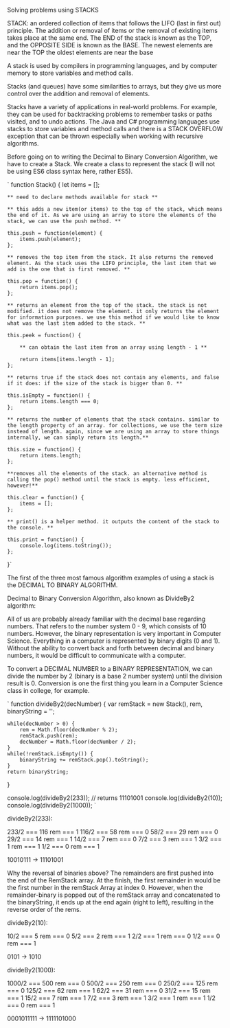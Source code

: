 Solving problems using STACKS

STACK: an ordered collection of items that follows the LIFO (last in first out) principle. The addition or removal of items or the removal of existing items takes place at the same end.
The END of the stack is known as the TOP,
and the OPPOSITE SIDE is known as the BASE.
The newest elements are near the TOP
the oldest elements are near the base

A stack is used by compilers in programming languages, and by computer memory to store variables and method calls.

Stacks (and queues) have some similarities to arrays, but they give us more control over the addition and removal of elements.

Stacks have a variety of applications in real-world problems. For example, they can be used for backtracking problems to remember tasks or paths visited, and to undo actions. The Java and C# programming languages use stacks to store variables and method calls and there is a STACK OVERFLOW exception that can be thrown especially when working with recursive algorithms.

Before going on to writing the Decimal to Binary Conversion Algorithm, we have to create a Stack. We create a class to represent the stack (I will not be using ES6 class syntax here, rather ES5).

`
function Stack() {
    let items = [];

    ** need to declare methods available for stack **

    ** this adds a new item(or items) to the top of the stack, which means the end of it. As we are using an array to store the elements of the stack, we can use the push method. **

    this.push = function(element) {
        items.push(element);
    };

    ** removes the top item from the stack. It also returns the removed element. As the stack uses the LIFO principle, the last item that we add is the one that is first removed. **

    this.pop = function() {
        return items.pop();
    };

    ** returns an element from the top of the stack. the stack is not modified. it does not remove the element. it only returns the element for information purposes. we use this method if we would like to know what was the last item added to the stack. **

    this.peek = function() {

        ** can obtain the last item from an array using length - 1 **

        return items[items.length - 1];
    };

    ** returns true if the stack does not contain any elements, and false if it does: if the size of the stack is bigger than 0. **

    this.isEmpty = function() {
        return items.length === 0;
    };

    ** returns the number of elements that the stack contains. similar to the length property of an array. for collections, we use the term size instead of length. again, since we are using an array to store things internally, we can simply return its length.**

    this.size = function() {
        return items.length;
    };

    **removes all the elements of the stack. an alternative method is calling the pop() method until the stack is empty. less efficient, however!**

    this.clear = function() {
        items = [];
    };

    ** print() is a helper method. it outputs the content of the stack to the console. **

    this.print = function() {
        console.log(items.toString());
    };
}`

The first of the three most famous algorithm examples of using a stack is the DECIMAL TO BINARY ALGORITHM.

Decimal to Binary Conversion Algorithm, also known as DivideBy2 algorithm:

All of us are probably already familiar with the decimal base regarding numbers. That refers to the number system 0 - 9, which consists of 10 numbers. However, the binary representation is very important in Computer Science. Everything in a computer is represented by binary digits (0 and 1). Without the ability to convert back and forth between decimal and binary numbers, it would be difficult to communicate with a computer.

To convert a DECIMAL NUMBER to a BINARY REPRESENTATION, we can divide the number by 2 (binary is a base 2 number system) until the division result is 0. Conversion is one the first thing you learn in a Computer Science class in college, for example.

`
function divideBy2(decNumber) {
    var remStack = new Stack(),
        rem,
        binaryString = '';

    while(decNumber > 0) {
        rem = Math.floor(decNumber % 2);
        remStack.push(rem);
        decNumber = Math.floor(decNumber / 2);
    }
    while(!remStack.isEmpty()) {
        binaryString += remStack.pop().toString();
    }
    return binaryString;
}

console.log(divideBy2(233)); // returns 11101001
console.log(divideBy2(10));
console.log(divideBy2(1000));
`

divideBy2(233):

233/2 === 116 rem === 1
116/2 === 58 rem === 0
58/2 === 29 rem === 0
29/2 === 14 rem === 1
14/2 === 7 rem === 0
7/2 === 3 rem === 1
3/2 === 1 rem === 1
1/2 === 0 rem === 1

10010111 -> 11101001

Why the reversal of binaries above? The remainders are first pushed into the end of the RemStack array. At the finish, the first remainder in would be the first number in the remStack Array at index 0. However, when the remainder-binary is popped out of the remStack array and concatenated to the binaryString, it ends up at the end again (right to left), resulting in the reverse order of the rems.

divideBy2(10):

10/2 === 5 rem === 0
5/2 === 2 rem === 1
2/2 === 1 rem === 0
1/2 === 0 rem === 1

0101 -> 1010

divideBy2(1000):

1000/2 === 500 rem === 0
500/2 === 250 rem === 0
250/2 === 125 rem === 0
125/2 === 62 rem === 1
62/2 === 31 rem === 0
31/2 === 15 rem === 1
15/2 === 7 rem === 1
7/2 === 3 rem === 1
3/2 === 1 rem === 1
1/2 === 0 rem === 1

0001011111 -> 1111101000
